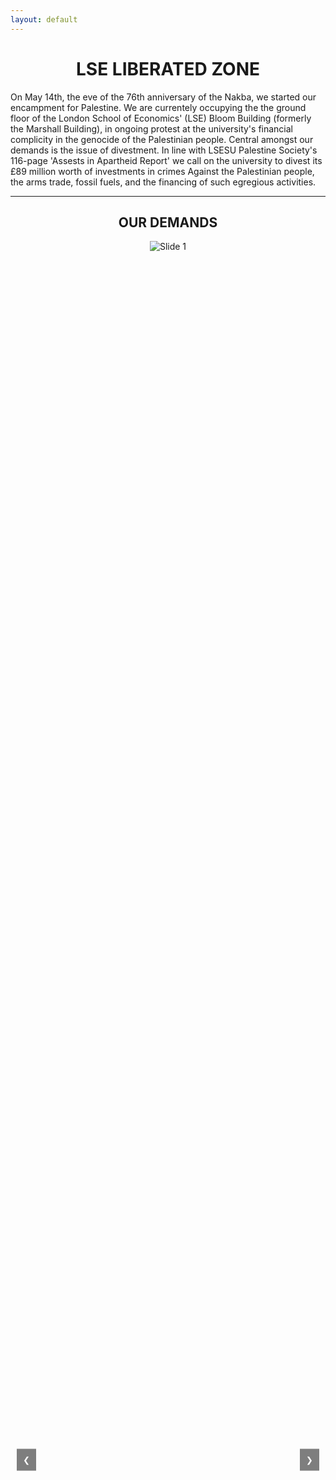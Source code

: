 ```yaml
---
layout: default
---
```


<h1 style="text-align: center;">LSE LIBERATED ZONE</h1>

On May 14th, the eve of the 76th anniversary of the Nakba, we started our encampment for Palestine. We are currentely occupying the the ground floor of the London School of Economics' (LSE) Bloom Building (formerly the Marshall Building), in ongoing protest at the university's financial complicity in the genocide of the Palestinian people. Central amongst our demands is the issue of divestment. In line with LSESU Palestine Society's 116-page 'Assests in Apartheid Report' we call on the university to divest its £89 million worth of investments in crimes Against the Palestinian people, the arms trade, fossil fuels, and the financing of such egregious activities.

---
<h2 style="text-align: center;">OUR DEMANDS</h2>

<div class="carousel">
    <button class="prev" onclick="moveSlide(-1)">❮</button>
    <div class="carousel-container">
        <div class="carousel-slide"><img src="https://lseliberatedzone.github.io/document/1.PNG" alt="Slide 1"></div>
        <div class="carousel-slide"><img src="https://lseliberatedzone.github.io/document/2.PNG" alt="Slide 2"></div>
        <div class="carousel-slide"><img src="https://lseliberatedzone.github.io/document/3.PNG" alt="Slide 3"></div>
        <div class="carousel-slide"><img src="https://lseliberatedzone.github.io/document/4.PNG" alt="Slide 4"></div>
        <div class="carousel-slide"><img src="https://lseliberatedzone.github.io/document/5.PNG" alt="Slide 5"></div>
        <div class="carousel-slide"><img src="https://lseliberatedzone.github.io/document/6.PNG" alt="Slide 6"></div>
        <div class="carousel-slide"><img src="https://lseliberatedzone.github.io/document/7.PNG" alt="Slide 7"></div>
        <div class="carousel-slide"><img src="https://lseliberatedzone.github.io/document/8.PNG" alt="Slide 8"></div>
        <div class="carousel-slide"><img src="https://lseliberatedzone.github.io/document/9.PNG" alt="Slide 9"></div>
        <div class="carousel-slide"><img src="https://lseliberatedzone.github.io/document/10.PNG" alt="Slide 10"></div>
    </div>
    <button class="next" onclick="moveSlide(1)">❯</button>
</div>

<style>
    .carousel {
        position: relative;
        width: 100%;
        height: 100%;
        margin: auto;
        overflow: hidden;
    }

    .carousel-container {
        display: flex;
        transition: transform 0.5s ease-in-out;
        width: 100%; /* 540px * 10 images */
    }

    .carousel-slide {
        flex-shrink: 0;
        width: 100%;
        height: 100%;
        border: none; /* Remove iframe borders */
        display: flex;
        justify-content: center;
        align-items: center;
    }

    .carousel-slide img {
        max-width: 100%;
        max-height: 100%;
        object-fit: contain; /* Ensures the image fits within the slide */
    }

    .prev, .next {
        position: absolute;
        top: 50%;
        transform: translateY(-50%);
        background-color: rgba(0, 0, 0, 0.5);
        color: white;
        border: none;
        padding: 10px;
        cursor: pointer;
        z-index: 10;
    }

    .prev {
        left: 10px;
    }

    .next {
        right: 10px;
    }
</style>

<script>
    let slideIndex = 0;

    function moveSlide(n) {
        const slides = document.querySelectorAll('.carousel-slide');
        slideIndex = (slideIndex + n + slides.length) % slides.length;
        document.querySelector('.carousel-container').style.transform = `translateX(${-slideIndex * 100}%)`; // Adjust this value to your image width
    }
</script>

---
---

<h2 style="text-align: center;">CAMP STATEMENTS</h2>

Stay up-to-date with LSE liberated zone statements:

<button style="display: block; margin: 0 auto;"><a href="https://lseliberatedzone.github.io/document/Statement_LSE_Encampment_22_May_2024.pdf" target="_blank"><strong style="color: black;">Statement 22 May</strong></a></button>

<button style="display: block; margin: 0 auto;"><a href="https://lseliberatedzone.github.io/document/Statement_LSE_Encampment_27_May_2024.pdf" target="_blank"><strong style="color: black;">Statement 27 May</strong></a></button>


<button style="display: block; margin: 0 auto;"><a href="https://lseliberatedzone.github.io/document/Statement_LSE_Encampment_27_May_2024_firesafety.pdf" target="_blank"><strong style="color: black;">Statement 27 May - Fire Safety</strong></a></button>

<button style="display: block; margin: 0 auto;"><a href="https://lseliberatedzone.github.io/document/Statement_LSE_Encampment_28_May_2024.doc.pdf" target="_blank"><strong style="color: black;">Statement 28 May</strong></a></button>

<button style="display: block; margin: 0 auto;"><a href="https://lseliberatedzone.github.io/document/Statement_LSE_Encampment_29_May_2024.doc.pdf" target="_blank"><strong style="color: black;">Statement 29 May</strong></a></button>

<button style="display: block; margin: 0 auto;"><a href="https://lseliberatedzone.github.io/document/Statement_LSE_Encampment_30_May_2024.doc.pdf" target="_blank"><strong style="color: black;">Statement 30 May</strong></a></button>

<button style="display: block; margin: 0 auto;"><a href="https://lseliberatedzone.github.io/document/EmailResponse_LSE_Encampment_3_June_2024.pdf" target="_blank"><strong style="color: black;">Email Response 3 June</strong></a></button>

<button style="display: block; margin: 0 auto;"><a href="https://lseliberatedzone.github.io/document/Statement_LSE_Encampment_4_June_2024.doc.pdf" target="_blank"><strong style="color: black;">Statement 4 June</strong></a></button>

<button style="display: block; margin: 0 auto;"><a href="https://lseliberatedzone.github.io/document/EmailResponse_LSE_Encampment_5_June_2024.pdf" target="_blank"><strong style="color: black;">Email Response 5 June</strong></a></button>

<button style="display: block; margin: 0 auto;"><a href="https://lseliberatedzone.github.io/document/Statement_LSE_Encampment_6_June_2024.doc.pdf" target="_blank"><strong style="color: black;">Statement 6 June</strong></a></button>

<button style="display: block; margin: 0 auto;"><a href="https://lseliberatedzone.github.io/document/EmailResponse_LSE_Encampment_6_June_2024.pdf" target="_blank"><strong style="color: black;">Email Response 6 June</strong></a></button>

<button style="display: block; margin: 0 auto;"><a href="https://lseliberatedzone.github.io/document/Statement_LSE_Encampment_8_June_2024.pdf" target="_blank"><strong style="color: black;">Statement 8 June</strong></a></button>

<button style="display: block; margin: 0 auto;"><a href="https://lseliberatedzone.github.io/document/Statement_LSE_Encampment_9_June_2024.doc.pdf" target="_blank"><strong style="color: black;">Statement 9 June - Fire Safety</strong></a></button>

<button style="display: block; margin: 0 auto;"><a href="https://lseliberatedzone.github.io/document/Statement_LSE_Encampment_11_June_2024.pdf" target="_blank"><strong style="color: black;">Statement 11 June</strong></a></button>

<button style="display: block; margin: 0 auto;"><a href="https://lseliberatedzone.github.io/document/Statement_LSE_Encampment_15_June_2024.pdf" target="_blank"><strong style="color: black;">Statement 15 June</strong></a></button>

<button style="display: block; margin: 0 auto;"><a href="https://lseliberatedzone.github.io/document/Statement_LSE_Encampment_19_June_2024.pdf" target="_blank"><strong style="color: black;">Statement 19 June</strong></a></button>

<button style="display: block; margin: 0 auto;"><a href="https://lseliberatedzone.github.io/document/Dissertation-Statement.pdf" target="_blank"><strong style="color: black;">Dissertation Statement 13 Aug</strong></a></button>

<button style="display: block; margin: 0 auto;"><a href="https://lseliberatedzone.github.io/document/LSE7Statement.pdf" target="_blank"><strong style="color: black;">Suspended LSE 7 Statement 4 Oct</strong></a></button>

Read LSE's 'Community Updates':

<button style="display: block; margin: 0 auto;"><a href="https://lseliberatedzone.github.io/document/LSECommunityUpdates.pdf" target="_blank"><strong style="color: black;">LSE Community Updates</strong></a></button>

<button style="display: block; margin: 0 auto;"><a href="https://lseliberatedzone.github.io/document/27_March_2024_School_Email.pdf" target="_blank"><strong style="color: black;">LSE 27 March School Email</strong></a></button>

LSE Graduation

<button style="display: block; margin: 0 auto;"><a href="https://lseliberatedzone.github.io/document/lse_grad_brochure.pdf" target="_blank"><strong style="color: black;">Brochure December 2024</strong></a></button>

LSESU Election 2025

<button style="display: block; margin: 0 auto;"><a href="https://lseliberatedzone.github.io/document/QUESTIONS_FOR_LSESU_LEADERSHIP_RACE_CANDIDATES.pdf" target="_blank"><strong style="color: black;">Questions for Candidates</strong></a></button> 

